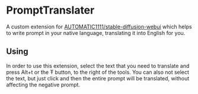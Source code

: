 # PromptTranslater

A custom extension for [AUTOMATIC1111/stable-diffusion-webui](https://github.com/AUTOMATIC1111/stable-diffusion-webui) which helps to write prompt in your native language, translating it into English for you.

## Using

In order to use this extension, select the text that you need to translate and press Alt+t or the Ŧ button, to the right of the tools. You can also not select the text, but just click and then the entire prompt will be translated, without affecting the negative prompt.

